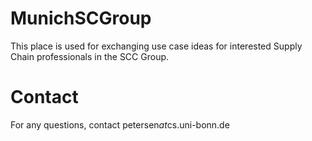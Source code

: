 # MunichSCGroup
This place is used for exchanging use case ideas for interested Supply Chain professionals in the SCC Group.

# Contact
For any questions, contact petersen*at*cs.uni-bonn.de
